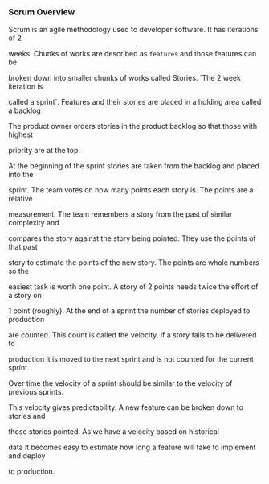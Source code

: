 ### Scrum Overview

Scrum is an agile methodology used to developer software.  It has iterations of 2 

weeks.  Chunks  of works are described as `features` and those features can be 

broken down into smaller chunks of  works called Stories.  `The 2 week iteration is 

called a sprint`.  Features and their stories are placed in a holding area called a backlog

The product owner orders stories in the product backlog so that those with highest 

priority are at the top.  



At the beginning of the sprint stories are taken from the backlog and placed into the 

sprint.   The team votes on how many points each story is.  The points are a relative 

measurement.   The team remembers a story from the past of similar complexity and 

compares the story against the  story being pointed.  They use the points of that past 

story to estimate the points of the new story.  The points are whole numbers so the 

easiest task is worth one point.  A story of 2 points needs twice the effort of a story on 

1 point (roughly). At the end of a sprint the number of stories deployed to production 

are counted.  This count is called the velocity.   If a story fails to be delivered to 

production it is moved to the next sprint and is not counted for the current sprint.  



Over time the velocity of a sprint should be similar to the velocity of previous sprints.  

This velocity gives predictability.   A new feature can be broken down to stories and 

those stories pointed.   As we have a velocity based on historical 

data it becomes easy to estimate how long a feature will take to implement and deploy 

to production.